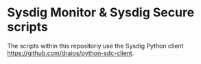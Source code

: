 # Sysdig Monitor & Sysdig Secure scripts

The scripts within this repositoriy use the Sysdig Python client https://github.com/draios/python-sdc-client.



